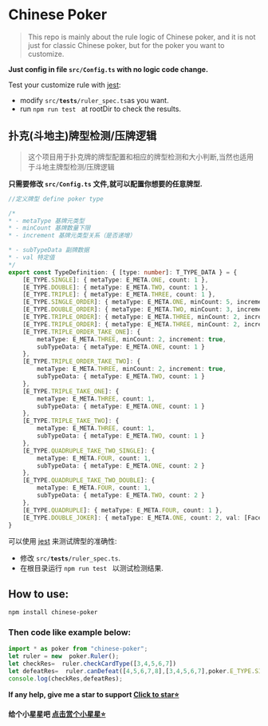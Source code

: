 # Chinese Poker
>This repo is mainly about the rule logic of Chinese poker, and it is not just for classic Chinese poker, but for the poker you want to customize.

**Just config in file <code>src/Config.ts</code> with no logic code change.**

Test your customize rule with [jest](https://jestjs.io/):
- modify <code>src/__tests__/ruler_spec.ts</code>as you want.
- run <code>npm run test </code> at rootDir to check the results.

## 扑克(斗地主)牌型检测/压牌逻辑

> 这个项目用于扑克牌的牌型配置和相应的牌型检测和大小判断,当然也适用于斗地主牌型检测/压牌逻辑

**只需要修改 <code>src/Config.ts</code> 文件,就可以配置你想要的任意牌型.**

```typescript
//定义牌型 define poker type

/*
* - metaType 基牌元类型
* - minCount 基牌数量下限
* - increment 基牌元类型关系（是否递增）

* - subTypeData 副牌数据
* - val 特定值
*/
export const TypeDefinition: { [type: number]: T_TYPE_DATA } = {
    [E_TYPE.SINGLE]: { metaType: E_META.ONE, count: 1 },
    [E_TYPE.DOUBLE]: { metaType: E_META.TWO, count: 1 },
    [E_TYPE.TRIPLE]: { metaType: E_META.THREE, count: 1 },
    [E_TYPE.SINGLE_ORDER]: { metaType: E_META.ONE, minCount: 5, increment: true },
    [E_TYPE.DOUBLE_ORDER]: { metaType: E_META.TWO, minCount: 3, increment: true },
    [E_TYPE.TRIPLE_ORDER]: { metaType: E_META.THREE, minCount: 2, increment: true },
    [E_TYPE.TRIPLE_ORDER]: { metaType: E_META.THREE, minCount: 2, increment: true },
    [E_TYPE.TRIPLE_ORDER_TAKE_ONE]: {
        metaType: E_META.THREE, minCount: 2, increment: true,
        subTypeData: { metaType: E_META.ONE, count: 1 }
    },
    [E_TYPE.TRIPLE_ORDER_TAKE_TWO]: {
        metaType: E_META.THREE, minCount: 2, increment: true,
        subTypeData: { metaType: E_META.TWO, count: 1 }
    },
    [E_TYPE.TRIPLE_TAKE_ONE]: {
        metaType: E_META.THREE, count: 1,
        subTypeData: { metaType: E_META.ONE, count: 1 }
    },
    [E_TYPE.TRIPLE_TAKE_TWO]: {
        metaType: E_META.THREE, count: 1,
        subTypeData: { metaType: E_META.TWO, count: 1 }
    },
    [E_TYPE.QUADRUPLE_TAKE_TWO_SINGLE]: {
        metaType: E_META.FOUR, count: 1,
        subTypeData: { metaType: E_META.ONE, count: 2 }
    },
    [E_TYPE.QUADRUPLE_TAKE_TWO_DOUBLE]: {
        metaType: E_META.FOUR, count: 1,
        subTypeData: { metaType: E_META.TWO, count: 2 }
    },
    [E_TYPE.QUADRUPLE]: { metaType: E_META.FOUR, count: 1 },
    [E_TYPE.DOUBLE_JOKER]: { metaType: E_META.ONE, count: 2, val: [FaceSerialsDic[E_FACE.B_JOKER][0], FaceSerialsDic[E_FACE.R_JOKER][0]] }
}
```

可以使用 [jest](https://jestjs.io/) 来测试牌型的准确性:
- 修改 <code>src/__tests__/ruler_spec.ts</code>.
- 在根目录运行 <code>npm run test </code> 以测试检测结果.

## How to use:
`npm install chinese-poker`

### Then code like example below:
``` typescript
import * as poker from "chinese-poker";
let ruler = new  poker.Ruler();
let checkRes=  ruler.checkCardType([3,4,5,6,7])
let defeatRes=  ruler.canDefeat([4,5,6,7,8],[3,4,5,6,7],poker.E_TYPE.SINGLE_ORDER)
console.log(checkRes,defeatRes);
```

**If any help, give me a star to support [Click to star⭐](https://github.com/lizhiyu-me/chinese-poker)**

**给个小星星吧 [点击赏个小星星⭐](https://github.com/lizhiyu-me/chinese-poker)**